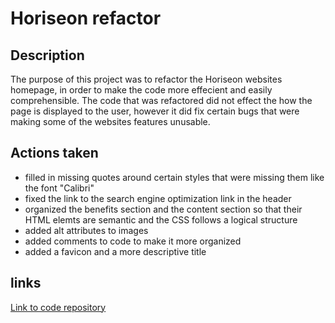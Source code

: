 # Horiseon refactor 

## Description

The purpose of this project was to refactor the Horiseon websites homepage, in order to make the code more effecient and easily comprehensible. The code that was refactored did not effect the how the page is displayed to the user, however it did fix certain bugs that were making some of the websites features unusable. 

## Actions taken 

* filled in missing quotes around certain styles that were missing them like the font "Calibri"
* fixed the link to the search engine optimization link in the header
* organized the benefits section and the content section so that their HTML elemts are semantic and the CSS follows a logical structure 
* added alt attributes to images 
* added comments to code to make it more organized 
* added a favicon and a more descriptive title 

## links 

[Link to code repository](https://github.com/Jaron15/horiseon-refactor.git)


